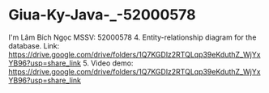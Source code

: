 # Giua-Ky-Java-_-52000578
I'm Lâm Bích Ngọc
MSSV: 52000578
4. Entity-relationship diagram for the database. Link: https://drive.google.com/drive/folders/1Q7KGDlz2RTQLqp39eKduthZ_WjYxYB96?usp=share_link
5. Video demo: https://drive.google.com/drive/folders/1Q7KGDlz2RTQLqp39eKduthZ_WjYxYB96?usp=share_link
